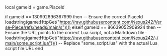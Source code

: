 local gameid = game.PlaceId

if gameid == 130992896367999 then  -- Ensure the correct PlaceId
    loadstring(game:HttpGet("https://raw.githubusercontent.com/Nexus242/Verse-Piece/refs/heads/main/s"))()
elseif gameid == 86639052909924 then
    -- Ensure the URL points to the correct Lua script, not a Markdown file
    loadstring(game:HttpGet("https://raw.githubusercontent.com/Nexus242/-/main/some_script.lua"))()  -- Replace "some_script.lua" with the actual Lua script file URL
end

